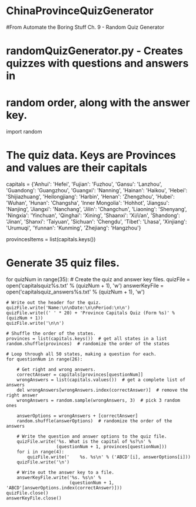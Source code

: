 # ChinaProvinceQuizGenerator
#From Automate the Boring Stuff Ch. 9 - Random Quiz Generator

# randomQuizGenerator.py - Creates quizzes with questions and answers in
# random order, along with the answer key.
import random
# The quiz data. Keys are Provinces and values are their capitals
capitals = {'Anhui': 'Hefei', 'Fujian': 'Fuzhou', 'Gansu': 'Lanzhou', 'Guandong': 'Guangzhou', 'Guangxi': 'Nanning', 'Hainan': 'Haikou', 'Hebei': 'Shijiazhuang', 'Heilongjiang': 'Harbin', 'Henan': 'Zhengzhou', 'Hubei': 'Wuhan', 'Hunan': 'Changsha', 'Inner Mongolia': 'Hohhot', 'Jiangsu': 'Nanjing',
            'Jiangxi': 'Nanchang', 'Jilin': 'Changchun', 'Liaoning': 'Shenyang', 'Ningxia': 'Yinchuan', 'Qinghai': 'Xining', 'Shaanxi': 'Xi/i/an', 'Shandong': 'Jinan', 'Shanxi': 'Taiyuan', 'Sichuan': 'Chengdu', 'Tibet': 'Lhasa', 'Xinjiang': 'Urumuqi', 'Yunnan': 'Kunming', 'Zhejiang': 'Hangzhou'}

provincesItems = list(capitals.keys())

# Generate 35 quiz files.
for quizNum in range(35):
    # Create the quiz and answer key files.
    quizFile = open('capitalsquiz%s.txt' % (quizNum + 1), 'w')
    answerKeyFile = open('capitalsquiz_answers%s.txt' % (quizNum + 1), 'w')

    # Write out the header for the quiz.
    quizFile.write('Name:\n\nDate:\n\nPeriod:\n\n')
    quizFile.write((' ' * 20) + 'Province Capitals Quiz (Form %s)' % (quizNum + 1))
    quizFile.write('\n\n')

    # Shuffle the order of the states.
    provinces = list(capitals.keys())  # get all states in a list
    random.shuffle(provinces)  # randomize the order of the states

    # Loop through all 50 states, making a question for each.
    for questionNum in range(26):

        # Get right and wrong answers.
        correctAnswer = capitals[provinces[questionNum]]
        wrongAnswers = list(capitals.values())  # get a complete list of answers
        del wrongAnswers[wrongAnswers.index(correctAnswer)]  # remove the right answer
        wrongAnswers = random.sample(wrongAnswers, 3)  # pick 3 random ones

        answerOptions = wrongAnswers + [correctAnswer]
        random.shuffle(answerOptions)  # randomize the order of the answers

        # Write the question and answer options to the quiz file.
        quizFile.write('%s. What is the capital of %s?\n' %
                       (questionNum + 1, provinces[questionNum]))
        for i in range(4):
            quizFile.write('    %s. %s\n' % ('ABCD'[i], answerOptions[i]))
        quizFile.write('\n')

        # Write out the answer key to a file.
        answerKeyFile.write('%s. %s\n' %
                            (questionNum + 1, 'ABCD'[answerOptions.index(correctAnswer)]))
    quizFile.close()
    answerKeyFile.close()
